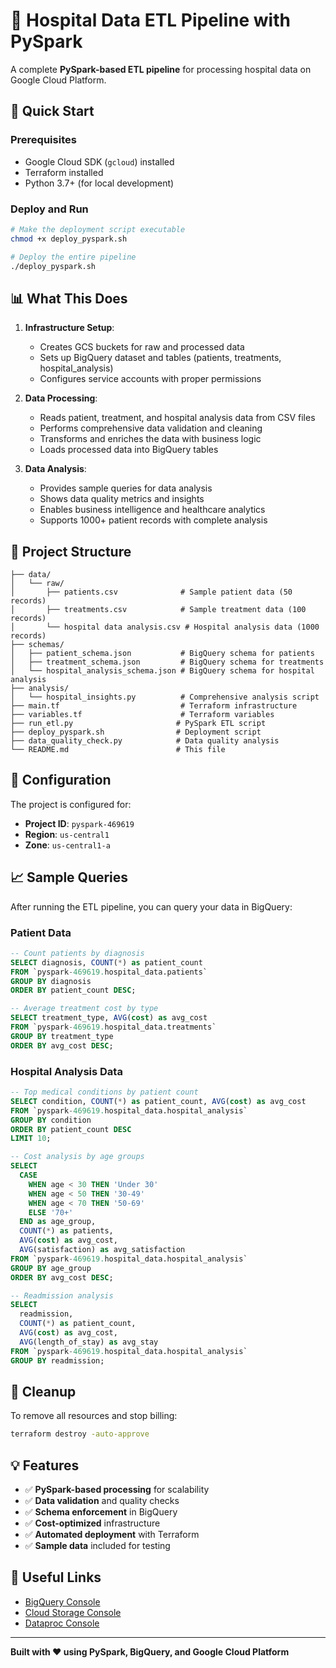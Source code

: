 # 🏥 Hospital Data ETL Pipeline with PySpark

A complete **PySpark-based ETL pipeline** for processing hospital data on Google Cloud Platform.

## 🚀 Quick Start

### Prerequisites
- Google Cloud SDK (`gcloud`) installed
- Terraform installed
- Python 3.7+ (for local development)

### Deploy and Run
```bash
# Make the deployment script executable
chmod +x deploy_pyspark.sh

# Deploy the entire pipeline
./deploy_pyspark.sh
```

## 📊 What This Does

1. **Infrastructure Setup**:
   - Creates GCS buckets for raw and processed data
   - Sets up BigQuery dataset and tables (patients, treatments, hospital_analysis)
   - Configures service accounts with proper permissions

2. **Data Processing**:
   - Reads patient, treatment, and hospital analysis data from CSV files
   - Performs comprehensive data validation and cleaning
   - Transforms and enriches the data with business logic
   - Loads processed data into BigQuery tables

3. **Data Analysis**:
   - Provides sample queries for data analysis
   - Shows data quality metrics and insights
   - Enables business intelligence and healthcare analytics
   - Supports 1000+ patient records with complete analysis

## 📁 Project Structure

```
├── data/
│   └── raw/
│       ├── patients.csv              # Sample patient data (50 records)
│       ├── treatments.csv            # Sample treatment data (100 records)
│       └── hospital data analysis.csv # Hospital analysis data (1000 records)
├── schemas/
│   ├── patient_schema.json           # BigQuery schema for patients
│   ├── treatment_schema.json         # BigQuery schema for treatments
│   └── hospital_analysis_schema.json # BigQuery schema for hospital analysis
├── analysis/
│   └── hospital_insights.py          # Comprehensive analysis script
├── main.tf                           # Terraform infrastructure
├── variables.tf                      # Terraform variables
├── run_etl.py                       # PySpark ETL script
├── deploy_pyspark.sh                # Deployment script
├── data_quality_check.py            # Data quality analysis
└── README.md                        # This file
```

## 🔧 Configuration

The project is configured for:
- **Project ID**: `pyspark-469619`
- **Region**: `us-central1`
- **Zone**: `us-central1-a`

## 📈 Sample Queries

After running the ETL pipeline, you can query your data in BigQuery:

### Patient Data
```sql
-- Count patients by diagnosis
SELECT diagnosis, COUNT(*) as patient_count
FROM `pyspark-469619.hospital_data.patients`
GROUP BY diagnosis
ORDER BY patient_count DESC;

-- Average treatment cost by type
SELECT treatment_type, AVG(cost) as avg_cost
FROM `pyspark-469619.hospital_data.treatments`
GROUP BY treatment_type
ORDER BY avg_cost DESC;
```

### Hospital Analysis Data
```sql
-- Top medical conditions by patient count
SELECT condition, COUNT(*) as patient_count, AVG(cost) as avg_cost
FROM `pyspark-469619.hospital_data.hospital_analysis`
GROUP BY condition
ORDER BY patient_count DESC
LIMIT 10;

-- Cost analysis by age groups
SELECT 
  CASE 
    WHEN age < 30 THEN 'Under 30'
    WHEN age < 50 THEN '30-49'
    WHEN age < 70 THEN '50-69'
    ELSE '70+'
  END as age_group,
  COUNT(*) as patients,
  AVG(cost) as avg_cost,
  AVG(satisfaction) as avg_satisfaction
FROM `pyspark-469619.hospital_data.hospital_analysis`
GROUP BY age_group
ORDER BY avg_cost DESC;

-- Readmission analysis
SELECT 
  readmission,
  COUNT(*) as patient_count,
  AVG(cost) as avg_cost,
  AVG(length_of_stay) as avg_stay
FROM `pyspark-469619.hospital_data.hospital_analysis`
GROUP BY readmission;
```

## 🧹 Cleanup

To remove all resources and stop billing:
```bash
terraform destroy -auto-approve
```

## 💡 Features

- ✅ **PySpark-based processing** for scalability
- ✅ **Data validation** and quality checks
- ✅ **Schema enforcement** in BigQuery
- ✅ **Cost-optimized** infrastructure
- ✅ **Automated deployment** with Terraform
- ✅ **Sample data** included for testing

## 🔗 Useful Links

- [BigQuery Console](https://console.cloud.google.com/bigquery)
- [Cloud Storage Console](https://console.cloud.google.com/storage)
- [Dataproc Console](https://console.cloud.google.com/dataproc)

---

**Built with ❤️ using PySpark, BigQuery, and Google Cloud Platform**